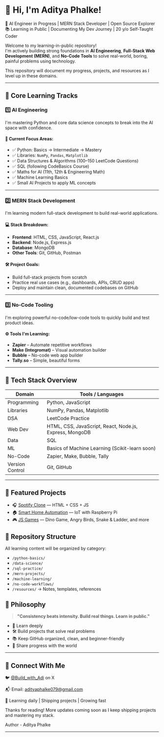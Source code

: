 # 👋 Hi, I'm Aditya Phalke!

🔧 AI Engineer in Progress | MERN Stack Developer | Open Source Explorer  
📚 Learning in Public | Documenting My Dev Journey | 20 y/o Self-Taught Coder

Welcome to my learning-in-public repository!  
I'm actively building strong foundations in **AI Engineering**, **Full-Stack Web Development (MERN)**, and **No-Code Tools** to solve real-world, boring, painful problems using technology.

This repository will document my progress, projects, and resources as I level up in these domains.

---

## 🎯 Core Learning Tracks

### 1️⃣ AI Engineering

I'm mastering Python and core data science concepts to break into the AI space with confidence.

#### 🧠 Current Focus Areas:
- ✅ Python: Basics → Intermediate → Mastery
- ✅ Libraries: `NumPy`, `Pandas`, `Matplotlib`
- ✅ Data Structures & Algorithms (100–150 LeetCode Questions)
- ✅ SQL (following CodeBasics Course)
- ✅ Maths for AI (11th, 12th & Engineering Math)
- ✅ Machine Learning Basics
- ✅ Small AI Projects to apply ML concepts

---

### 2️⃣ MERN Stack Development

I'm learning modern full-stack development to build real-world applications.

#### 💻 Stack Breakdown:
- **Frontend**: HTML, CSS, JavaScript, React.js
- **Backend**: Node.js, Express.js
- **Database**: MongoDB
- **Other Tools**: Git, GitHub, Postman

#### 🛠 Project Goals:
- Build full-stack projects from scratch
- Practice real use cases (e.g., dashboards, APIs, CRUD apps)
- Deploy and maintain clean, documented codebases on GitHub

---

### 3️⃣ No-Code Tooling

I'm exploring powerful no-code/low-code tools to quickly build and test product ideas.

#### ⚙️ Tools I'm Learning:
- **Zapier** – Automate repetitive workflows
- **Make (Integromat)** – Visual automation builder
- **Bubble** – No-code web app builder
- **Tally.so** – Simple, beautiful forms

---

## 🧰 Tech Stack Overview

| Domain | Tools / Languages |
|--------|-------------------|
| Programming | Python, JavaScript |
| Libraries | NumPy, Pandas, Matplotlib |
| DSA | LeetCode Practice |
| Web Dev | HTML, CSS, JavaScript, React, Node.js, Express, MongoDB |
| Data | SQL |
| ML | Basics of Machine Learning (Scikit-learn soon) |
| No-Code | Zapier, Make, Bubble, Tally |
| Version Control | Git, GitHub |

---

## 📌 Featured Projects

- 🎧 [Spotify Clone](https://github.com/BuildWithAdi25/spotify-clone) — HTML + CSS + JS
- 🏠 [Smart Home Automation](https://github.com/BuildWithAdi25/smart-home) — IoT with Raspberry Pi
- 🎮 [JS Games](https://github.com/BuildWithAdi25) — Dino Game, Angry Birds, Snake & Ladder, and more

## 📁 Repository Structure

All learning content will be organized by category:

- `/python-basics/`
- `/data-science/`
- `/sql-practice/`
- `/mern-projects/`
- `/machine-learning/`
- `/no-code-workflows/`
- `/resources/` → Notes, templates, references

## 📌 Philosophy

> **"Consistency beats intensity. Build real things. Learn in public."**

- 🧠 Learn deeply
- 🛠 Build projects that solve real problems
- 📚 Keep GitHub organized, clean, and beginner-friendly
- 📢 Share progress with the world

---


## 🤝 Connect With Me

🐦 [@Build_with_Adi](https://twitter.com/Build_with_Adi) on X  

📬 Email: adityaphalke079@gmail.com

🧠 Learning daily | Shipping projects | Growing fast

Thanks for reading! More updates coming soon as I keep shipping projects and mastering my stack.

Author - Aditya Phalke 

---

